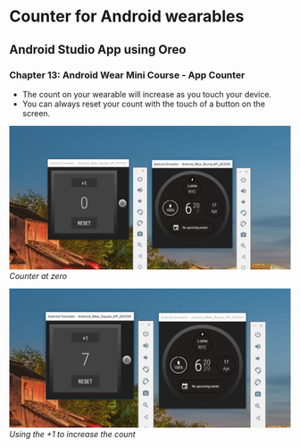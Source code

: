 # Counter for Android wearables

## Android Studio App using Oreo
### Chapter 13: Android Wear Mini Course - App Counter

* The count on your wearable will increase as you touch your device.
* You can always reset your count with the touch of a button on the screen.

![Image of app starting ](Start.PNG) 
*Counter at zero*

![Image of app  progress](Mid.PNG)
*Using the +1 to increase the count*


